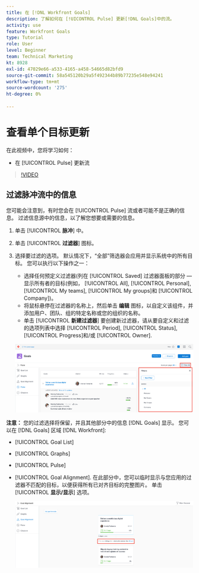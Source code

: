 ```yaml
---
title: 在 [!DNL Workfront Goals]
description: 了解如何在 [!UICONTROL Pulse] 更新[!DNL Goals]中的流。
activity: use
feature: Workfront Goals
type: Tutorial
role: User
level: Beginner
team: Technical Marketing
kt: 8928
exl-id: 47029e66-a533-4165-a458-54665d82bfd9
source-git-commit: 58a545120b29a5f492344b89b77235e548e94241
workflow-type: tm+mt
source-wordcount: '275'
ht-degree: 0%

---
```


# 查看单个目标更新

在此视频中，您将学习如何：

* 在 [!UICONTROL Pulse] 更新流

>[!VIDEO](https://video.tv.adobe.com/v/335200/?quality=12)

## 过滤脉冲流中的信息

您可能会注意到，有时您会在 [!UICONTROL Pulse] 流或者可能不是正确的信息。 过滤信息源中的信息，以了解您想要或需要的信息。

1. 单击 [!UICONTROL **脉冲**] 中。
1. 单击 [!UICONTROL **过滤器**] 图标。
1. 选择要过滤的选项。 默认情况下，“全部”筛选器会应用并显示系统中的所有目标。 您可以执行以下操作之一：

   * 选择任何预定义过滤器(列在 [!UICONTROL Saved] 过滤器面板的部分 — 显示所有者的目标(例如， [!UICONTROL All], [!UICONTROL Personal], [!UICONTROL My teams], [!UICONTROL My groups]和 [!UICONTROL Company])。
   * 将鼠标悬停在过滤器的名称上，然后单击 **编辑** 图标，以自定义该组件，并添加用户、团队、组的特定名称或您的组织的名称。
   * 单击 [!UICONTROL **新建过滤器**] 要创建新过滤器，请从要自定义和过滤的选项列表中选择 [!UICONTROL Period], [!UICONTROL Status], [!UICONTROL Progress]和/或 [!UICONTROL Owner].

   ![图像 [!UICONTROL Filters] 面板 [!DNL Workfront Goals]](assets/18-workfront-goals-pulse-stream.png)

**注意：** 您的过滤选择将保留，并且其他部分中的信息 [!DNL Goals] 显示。 您可以在 [!DNL Goals] 区域 [!DNL Workfront]:

* [!UICONTROL Goal List]
* [!UICONTROL Graphs]
* [!UICONTROL Pulse]
* [!UICONTROL Goal Alignment]. 在此部分中，您可以临时显示与您应用的过滤器不匹配的目标，以便获得所有已对齐目标的完整图片。 单击 [!UICONTROL **显示/显示**] 选项。

   ![](assets/19-workfront-goals-filter-show-it.png)
